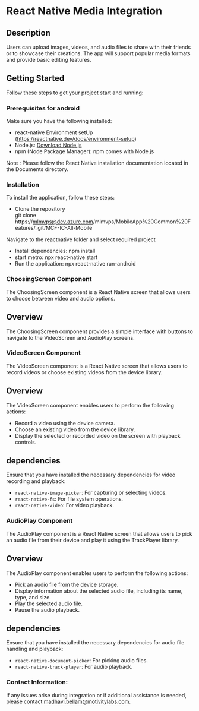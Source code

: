 
# React Native Media Integration

## Description 
Users can upload images, videos, and audio files to share with their friends or to showcase their creations.
The app will support popular media formats and provide basic editing features.
 
## Getting Started
 
Follow these steps to get your project start and running:
### Prerequisites for android

Make sure you have the following installed:
- react-native Environment setUp (https://reactnative.dev/docs/environment-setup)
- Node.js: [Download Node.js](https://nodejs.org/)
- npm (Node Package Manager): npm comes with Node.js

Note : Please follow the React Native installation documentation located in the Documents directory.

### Installation
To install the application, follow these steps:
 
- Clone the repository  
  git clone https://mlmvps@dev.azure.com/mlmvps/MobileApp%20Common%20Features/_git/MCF-IC-All-Mobile

Navigate to the reactnative folder and select required project
- Install dependencies: npm install
- start metro: npx react-native start
- Run the application: npx react-native run-android


### ChoosingScreen Component

The ChoosingScreen component is a React Native screen that allows users to choose between video and audio options.

## Overview

The ChoosingScreen component provides a simple interface with buttons to navigate to the VideoScreen and AudioPlay screens.


### VideoScreen Component

The VideoScreen component is a React Native screen that allows users to record videos or choose existing videos from the device library.

## Overview

The VideoScreen component enables users to perform the following actions:

- Record a video using the device camera.
- Choose an existing video from the device library.
- Display the selected or recorded video on the screen with playback controls.

## dependencies

Ensure that you have installed the necessary dependencies for video recording and playback:

- `react-native-image-picker`: For capturing or selecting videos.
- `react-native-fs`: For file system operations.
- `react-native-video`: For video playback.


### AudioPlay Component

The AudioPlay component is a React Native screen that allows users to pick an audio file from their device and play it using the TrackPlayer library.

## Overview

The AudioPlay component enables users to perform the following actions:

- Pick an audio file from the device storage.
- Display information about the selected audio file, including its name, type, and size.
- Play the selected audio file.
- Pause the audio playback.

## dependencies

Ensure that you have installed the necessary dependencies for audio file handling and playback:

- `react-native-document-picker`: For picking audio files.
- `react-native-track-player`: For audio playback.


### Contact Information:
If any issues arise during integration or if additional assistance is needed, please contact 
madhavi.bellam@motivitylabs.com.




